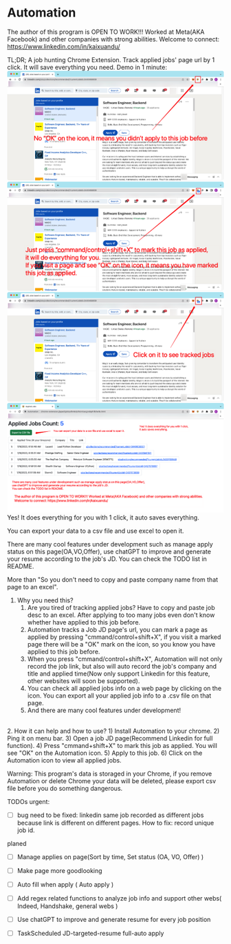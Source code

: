 # Automation

The author of this program is OPEN TO WORK!!! Worked at Meta(AKA Facebook) and other companies with strong abilities. 
Welcome to connect: https://www.linkedin.com/in/kaixuandu/

TL;DR;
A job hunting Chrome Extension. 
Track applied jobs' page url by 1 click. It will save everything you need. 
Demo in 1 minute:
![step1](s1.png)
![step2](s2.png)
![step3](s3.png)
![step4](step4.png)
Yes! It does everything for you with 1 click, it auto saves everything.

You can export your data to a csv file and use excel to open it.

There are many cool features under development such as manage apply status on this page(OA,VO,Offer), use chatGPT to improve and generate your resume according to the job's JD. You can check the TODO list in README.

More than "So you don't need to copy and paste company name from that page to an excel".

1. Why you need this?
   1) Are you tired of tracking applied jobs? Have to copy and paste job desc to an excel. After applying to too many jobs even don't know whether have applied to this job before.  
   2) Automation tracks a Job JD page's url, you can mark a page as applied by pressing "cmmand/control+shift+X", if you visit a marked page there will be a "OK" mark on the icon, so you know you have applied to this job before.  
   3) When you press "cmmand/control+shift+X", Automation will not only record the job link, but also will auto record the job's company and title and applied time(Now only support Linkedin for this feature, other websites will soon be supported).  
   4) You can check all applied jobs info on a web page by clicking on the icon. You can export all your applied job info to a .csv file on that page.  
   5) And there are many cool features under development!  
<br/>
2. How it can help and how to use?
   1) Install Automation to your chrome.
   2) Ping it on menu bar.
   3) Open a job JD page(Recommend Linkedin for full function).
   4) Press "cmmand+shift+X" to mark this job as applied. You will see "OK" on the Automation icon.
   5) Apply to this job.
   6) Click on the Automation icon to view all applied jobs.

Warning:
This program's data is storaged in your Chrome, if you remove Automation or delete Chrome your data will be deleted, please export csv file before you do something dangerous.

TODOs
urgent:
- [ ] bug need to be fixed: linkedin same job recorded as different jobs because link is different on different pages. How to fix: record unique job id.

planed
- [ ] Manage applies on page(Sort by time, Set status (OA, VO, Offer) )
- [ ] Make page more goodlooking
- [ ] Auto fill when apply ( Auto apply )
- [ ] Add regex related functions to analyze job info and support other webs( Indeed, Handshake, general webs )
- [ ] Use chatGPT to improve and generate resume for every job position
- [ ] TaskScheduled JD-targeted-resume full-auto apply

